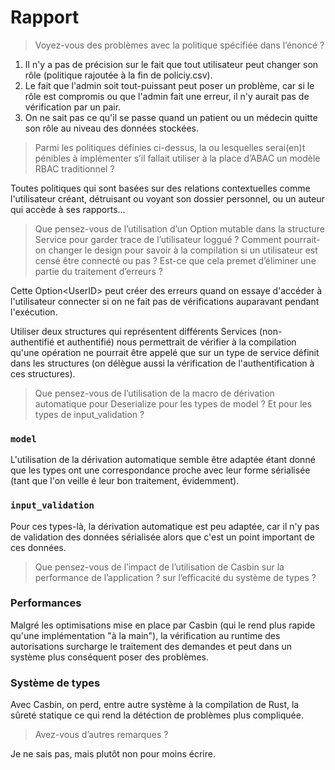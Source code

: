# Rapport
> Voyez-vous des problèmes avec la politique spécifiée dans l’énoncé ?

1. Il n'y a pas de précision sur le fait que tout utilisateur peut changer son rôle (politique rajoutée à la fin de policiy.csv).
2. Le fait que l'admin soit tout-puissant peut poser un problème, car si le rôle est compromis ou que l'admin fait une erreur, il n'y aurait pas de vérification par un pair.
3. On ne sait pas ce qu'il se passe quand un patient ou un médecin quitte son rôle au niveau des données stockées.

> Parmi les politiques définies ci-dessus, la ou lesquelles serai(en)t pénibles à implémenter s’il fallait utiliser à la place d’ABAC un modèle RBAC traditionnel ?

Toutes politiques qui sont basées sur des relations contextuelles comme l'utilisateur créant, détruisant ou voyant son dossier personnel, ou un auteur qui accède à ses rapports...

> Que pensez-vous de l’utilisation d’un Option<UserID> mutable dans la structure Service pour garder trace de l’utilisateur loggué ? Comment pourrait-on changer le design pour savoir à la compilation si un utilisateur est censé être connecté ou pas ? Est-ce que cela premet d’éliminer une partie du traitement d’erreurs ?

Cette Option\<UserID> peut créer des erreurs quand on essaye d'accéder à l'utilisateur connecter si on ne fait pas de vérifications auparavant pendant l'exécution. 

Utiliser deux structures qui représentent différents Services (non-authentifié et authentifié) nous permettrait de vérifier à la compilation qu'une opération ne pourrait être appelé que sur un type de service définit dans les structures (on délègue aussi la vérification de l'authentification à ces structures).

> Que pensez-vous de l’utilisation de la macro de dérivation automatique pour Deserialize pour les types de model ? Et pour les types de input_validation ?
 
### `model`
L'utilisation de la dérivation automatique semble être adaptée étant donné que les types ont une correspondance proche avec leur forme sérialisée (tant que l'on veille é leur bon traitement, évidemment).

### `input_validation`

Pour ces types-là, la dérivation automatique est peu adaptée, car il n'y pas de validation des données sérialisée alors que c'est un point important de ces données.

> Que pensez-vous de l’impact de l’utilisation de Casbin sur la performance de l’application ? sur l’efficacité du système de types ?

### Performances
Malgré les optimisations mise en place par Casbin (qui le rend plus rapide qu'une implémentation "à la main"), la vérification au runtime des autorisations surcharge le traitement des demandes et peut dans un système plus conséquent poser des problèmes.

### Système de types
Avec Casbin, on perd, entre autre système à la compilation de Rust, la sûreté statique ce qui rend la détéction de problèmes plus compliquée.

> Avez-vous d’autres remarques ?

Je ne sais pas, mais plutôt non pour moins écrire.